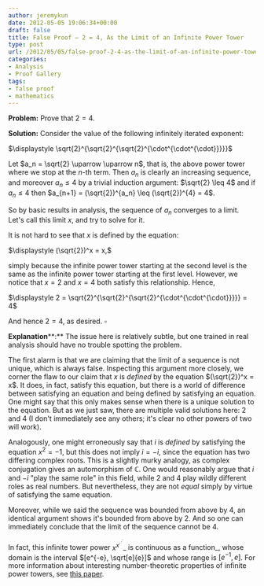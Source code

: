 ```yaml
---
author: jeremykun
date: 2012-05-05 19:06:34+00:00
draft: false
title: False Proof – 2 = 4, As the Limit of an Infinite Power Tower
type: post
url: /2012/05/05/false-proof-2-4-as-the-limit-of-an-infinite-power-tower/
categories:
- Analysis
- Proof Gallery
tags:
- false proof
- mathematics
---
```


**Problem:** Prove that $2 = 4$.

**Solution:** Consider the value of the following infinitely iterated exponent:


$\displaystyle \sqrt{2}^{\sqrt{2}^{\sqrt{2}^{\cdot^{\cdot^{\cdot}}}}}$




Let $a_n = \sqrt{2} \uparrow \uparrow n$, that is, the above power tower where we stop at the $n$-th term. Then $a_n$ is clearly an increasing sequence, and moreover $a_n \leq 4$ by a trivial induction argument: $\sqrt{2} \leq 4$ and if $a_n \leq 4$ then $a_{n+1} = (\sqrt{2})^{a_n} \leq (\sqrt{2})^{4} = 4$.




So by basic results in analysis, the sequence of $a_n$ converges to a limit. Let's call this limit $x$, and try to solve for it.




It is not hard to see that $x$ is defined by the equation:




$\displaystyle (\sqrt{2})^x = x,$




simply because the infinite power tower starting at the second level is the same as the infinite power tower starting at the first level. However, we notice that $x=2$ and $x=4$ both satisfy this relationship. Hence,




$\displaystyle 2 = \sqrt{2}^{\sqrt{2}^{\sqrt{2}^{\cdot^{\cdot^{\cdot}}}}} = 4$




And hence $2=4$, as desired. $\square$




**Explanation****:** The issue here is relatively subtle, but one trained in real analysis should have no trouble spotting the problem.




The first alarm is that we are claiming that the limit of a sequence is not unique, which is always false. Inspecting this argument more closely, we corner the flaw to our claim that $x$ is _defined_ by the equation $(\sqrt{2})^x = x$. It does, in fact, satisfy this equation, but there is a world of difference between satisfying an equation and being defined by satisfying an equation. One might say that this only makes sense when there is a unique solution to the equation. But as we just saw, there are multiple valid solutions here: 2 and 4 (I don't immediately see any others; it's clear no other powers of two will work).




Analogously, one might erroneously say that $i$ is _defined_ by satisfying the equation $x^2 = -1$, but this does not imply $i = -i$, since the equation has two differing complex roots. This is a slightly murky analogy, as complex conjugation gives an automorphism of $\mathbb{C}$. One would reasonably argue that $i$ and $-i$ "play the same role" in this field, while 2 and 4 play wildly different roles as real numbers. But nevertheless, they are not _equal_ simply by virtue of satisfying the same equation.




Moreover, while we said the sequence was bounded from above by 4, an identical argument shows it's bounded from above by 2. And so one can immediately conclude that the limit of the sequence cannot be 4.




In fact, this infinite tower power $x^{x^{\cdot^{\cdot^{\cdot}}}}$_ is continuous as a function_, whose domain is the interval $[e^{-e}, \sqrt[e]{e}]$ and whose range is $[e^{-1},e]$. For more information about interesting number-theoretic properties of infinite power towers, see [this paper](http://www.nntdm.net/papers/nntdm-16/NNTDM-16-3-18-24.pdf).
